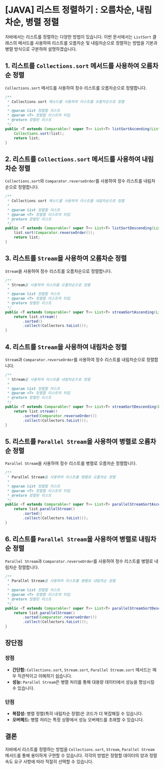 # [JAVA] 리스트 정렬하기 : 오름차순, 내림차순, 병렬 정렬

자바에서는 리스트를 정렬하는 다양한 방법이 있습니다. 이번 문서에서는 `ListSort` 클래스의 메서드를 사용하여 리스트를 오름차순 및 내림차순으로 정렬하는 방법을 기본과 병렬 방식으로 구분하여 설명하겠습니다.

## 1. 리스트를 `Collections.sort` 메서드를 사용하여 오름차순 정렬

`Collections.sort` 메서드를 사용하여 정수 리스트를 오름차순으로 정렬합니다.

```java
/**
 * Collections.sort 메소드를 사용하여 리스트를 오름차순으로 정렬
 *
 * @param list 정렬할 리스트
 * @param <T> 정렬할 리스트의 타입
 * @return 정렬된 리스트
 */
public <T extends Comparable<? super T>> List<T> listSortAscending(List<T> list) {
    Collections.sort(list);
    return list;
}
```

## 2. 리스트를 `Collections.sort` 메서드를 사용하여 내림차순 정렬

`Collections.sort`와 `Comparator.reverseOrder`를 사용하여 정수 리스트를 내림차순으로 정렬합니다.

```java
/**
 * Collections.sort 메소드를 사용하여 리스트를 내림차순으로 정렬
 *
 * @param list 정렬할 리스트
 * @param <T> 정렬할 리스트의 타입
 * @return 정렬된 리스트
 */
public <T extends Comparable<? super T>> List<T> listSortDescending(List<T> list) {
    list.sort(Comparator.reverseOrder());
    return list;
}
```

## 3. 리스트를 `Stream`을 사용하여 오름차순 정렬

`Stream`을 사용하여 정수 리스트를 오름차순으로 정렬합니다.

```java
/**
 * Stream을 사용하여 리스트를 오름차순으로 정렬
 *
 * @param list 정렬할 리스트
 * @param <T> 정렬할 리스트의 타입
 * @return 정렬된 리스트
 */
public <T extends Comparable<? super T>> List<T> streamSortAscending(List<T> list) {
    return list.stream()
        .sorted()
        .collect(Collectors.toList());
}
```

## 4. 리스트를 `Stream`을 사용하여 내림차순 정렬

`Stream`과 `Comparator.reverseOrder`를 사용하여 정수 리스트를 내림차순으로 정렬합니다.

```java
/**
 * Stream을 사용하여 리스트를 내림차순으로 정렬
 *
 * @param list 정렬할 리스트
 * @param <T> 정렬할 리스트의 타입
 * @return 정렬된 리스트
 */
public <T extends Comparable<? super T>> List<T> streamSortDescending(List<T> list) {
    return list.stream()
        .sorted(Comparator.reverseOrder())
        .collect(Collectors.toList());
}
```

## 5. 리스트를 `Parallel Stream`을 사용하여 병렬로 오름차순 정렬

`Parallel Stream`을 사용하여 정수 리스트를 병렬로 오름차순 정렬합니다.

```java
/**
 * Parallel Stream을 사용하여 리스트를 병렬로 오름차순 정렬
 *
 * @param list 정렬할 리스트
 * @param <T> 정렬할 리스트의 타입
 * @return 정렬된 리스트
 */
public <T extends Comparable<? super T>> List<T> parallelStreamSortAscending(List<T> list) {
    return list.parallelStream()
        .sorted()
        .collect(Collectors.toList());
}
```

## 6. 리스트를 `Parallel Stream`을 사용하여 병렬로 내림차순 정렬

`Parallel Stream`과 `Comparator.reverseOrder`를 사용하여 정수 리스트를 병렬로 내림차순 정렬합니다.

```java
/**
 * Parallel Stream을 사용하여 리스트를 병렬로 내림차순 정렬
 *
 * @param list 정렬할 리스트
 * @param <T> 정렬할 리스트의 타입
 * @return 정렬된 리스트
 */
public <T extends Comparable<? super T>> List<T> parallelStreamSortDescending(List<T> list) {
    return list.parallelStream()
        .sorted(Comparator.reverseOrder())
        .collect(Collectors.toList());
}
```

## 장단점

### 장점

- **간단함:** `Collections.sort`, `Stream.sort`, `Parallel Stream.sort` 메서드는 매우 직관적이고 이해하기 쉽습니다.
- **성능:** `Parallel Stream`은 병렬 처리를 통해 대용량 데이터에서 성능을 향상시킬 수 있습니다.

### 단점

- **복잡성:** 병렬 정렬(특히 내림차순 정렬)은 코드가 더 복잡해질 수 있습니다.
- **오버헤드:** 병렬 처리는 특정 상황에서 성능 오버헤드를 초래할 수 있습니다.

## 결론

자바에서 리스트를 정렬하는 방법을 `Collections.sort`, `Stream`, `Parallel Stream` 메서드를 통해 용이하게 구현할 수 있습니다. 각각의 방법은 정렬할 데이터의 양과 정렬 속도 요구 사항에 따라 적절히 선택할 수 있습니다.
